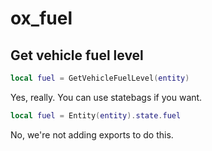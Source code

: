 # ox_fuel

## Get vehicle fuel level
```lua
local fuel = GetVehicleFuelLevel(entity)
```
Yes, really. You can use statebags if you want.
```lua
local fuel = Entity(entity).state.fuel
```

No, we're not adding exports to do this.

